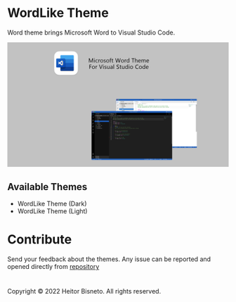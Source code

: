 # WordLike Theme

Word theme brings Microsoft Word to Visual Studio Code.

![WordLike for Visual Studio Code](https://raw.githubusercontent.com/hbisneto/hbisneto.github.io/main/word-theme/banner.png)

## Available Themes

- WordLike Theme (Dark)
- WordLike Theme (Light)

# Contribute

Send your feedback about the themes. Any issue can be reported and opened directly from [repository](https://github.com/hbisneto/word-theme)

#

Copyright © 2022 Heitor Bisneto. All rights reserved.
